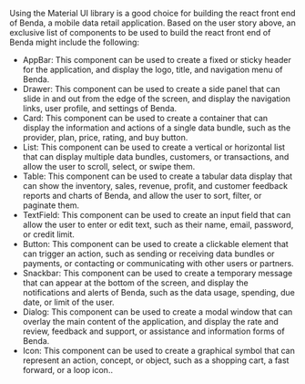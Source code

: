 Using the Material UI library is a good choice for building the react front end of Benda, a mobile data retail application. Based on the user story above, an exclusive list of components to be used to build the react front end of Benda might include the following:

-   AppBar: This component can be used to create a fixed or sticky header for the application, and display the logo, title, and navigation menu of Benda.
-   Drawer: This component can be used to create a side panel that can slide in and out from the edge of the screen, and display the navigation links, user profile, and settings of Benda.
-   Card: This component can be used to create a container that can display the information and actions of a single data bundle, such as the provider, plan, price, rating, and buy button.
-   List: This component can be used to create a vertical or horizontal list that can display multiple data bundles, customers, or transactions, and allow the user to scroll, select, or swipe them.
-   Table: This component can be used to create a tabular data display that can show the inventory, sales, revenue, profit, and customer feedback reports and charts of Benda, and allow the user to sort, filter, or paginate them.
-   TextField: This component can be used to create an input field that can allow the user to enter or edit text, such as their name, email, password, or credit limit.
-   Button: This component can be used to create a clickable element that can trigger an action, such as sending or receiving data bundles or payments, or contacting or communicating with other users or partners.
-   Snackbar: This component can be used to create a temporary message that can appear at the bottom of the screen, and display the notifications and alerts of Benda, such as the data usage, spending, due date, or limit of the user.
-   Dialog: This component can be used to create a modal window that can overlay the main content of the application, and display the rate and review, feedback and support, or assistance and information forms of Benda.
-   Icon: This component can be used to create a graphical symbol that can represent an action, concept, or object, such as a shopping cart, a fast forward, or a loop icon..
